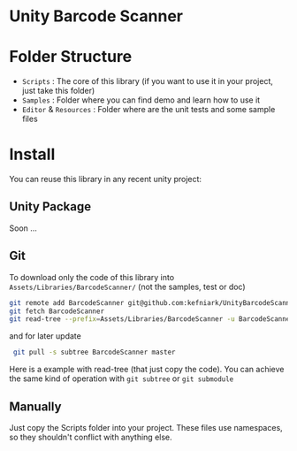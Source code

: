 # Unity Barcode Scanner

# Folder Structure
* `Scripts` : The core of this library (if you want to use it in your project, just take this folder)
* `Samples` : Folder where you can find demo and learn how to use it
* `Editor` & `Resources` : Folder where are the unit tests and some sample files

# Install
You can reuse this library in any recent unity project:

## Unity Package
Soon ...

## Git
To download only the code of this library into `Assets/Libraries/BarcodeScanner/` (not the samples, test or doc)
```bash
git remote add BarcodeScanner git@github.com:kefniark/UnityBarcodeScanner.git
git fetch BarcodeScanner
git read-tree --prefix=Assets/Libraries/BarcodeScanner -u BarcodeScanner/master:Assets/Scripts
```
and for later update
```bash
 git pull -s subtree BarcodeScanner master
 ```
Here is a example with read-tree (that just copy the code).
You can achieve the same kind of operation with `git subtree` or `git submodule`

## Manually
Just copy the Scripts folder into your project.
These files use namespaces, so they shouldn't conflict with anything else.